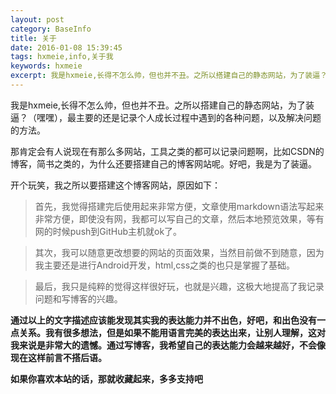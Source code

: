 ```yaml
---
layout: post
category: BaseInfo
title: 关于
date: 2016-01-08 15:39:45
tags: hxmeie,info,关于我
keywords: hxmeie
excerpt: 我是hxmeie,长得不怎么帅，但也并不丑。之所以搭建自己的静态网站，为了装逼？（嘿嘿），但是最主要的还是记录个人成长过程中遇到的各种问题，以及解决问题的方法。
---
```



我是hxmeie,长得不怎么帅，但也并不丑。之所以搭建自己的静态网站，为了装逼？（嘿嘿），最主要的还是记录个人成长过程中遇到的各种问题，以及解决问题的方法。

那肯定会有人说现在有那么多网站，工具之类的都可以记录问题啊，比如CSDN的博客，简书之类的，为什么还要搭建自己的博客网站呢。好吧，我是为了装逼。

开个玩笑，我之所以要搭建这个博客网站，原因如下：

>首先，我觉得搭建完后使用起来非常方便，文章使用markdown语法写起来非常方便，即使没有网，我都可以写自己的文章，然后本地预览效果，等有网的时候push到GitHub主机就ok了。

>其次，我可以随意更改想要的网站的页面效果，当然目前做不到随意，因为我主要还是进行Android开发，html,css之类的也只是掌握了基础。

>最后，我只是纯粹的觉得这样很好玩，也就是兴趣，这极大地提高了我记录问题和写博客的兴趣。

**通过以上的文字描述应该能发现其实我的表达能力并不出色，好吧，和出色没有一点关系。我有很多想法，但是如果不能用语言完美的表达出来，让别人理解，这对我来说是非常大的遗憾。通过写博客，我希望自己的表达能力会越来越好，不会像现在这样前言不搭后语。**

**如果你喜欢本站的话，那就收藏起来，多多支持吧**
